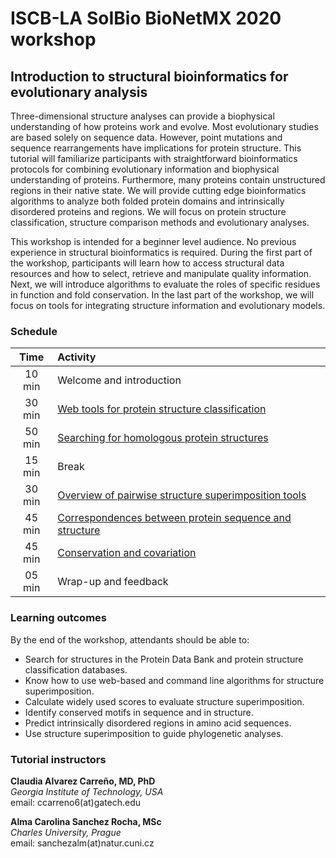# ISCB-LA SoIBio BioNetMX 2020 workshop

##  Introduction to structural bioinformatics for evolutionary analysis
Three-dimensional structure analyses can provide a biophysical understanding of how proteins work and evolve. Most evolutionary studies are based solely on sequence data. However, point mutations and sequence rearrangements have implications for protein structure. This tutorial will familiarize participants with straightforward bioinformatics protocols for combining evolutionary information and biophysical understanding of proteins. Furthermore, many proteins contain unstructured regions in their native state. We will provide cutting edge bioinformatics algorithms to analyze both folded protein domains and intrinsically disordered proteins and regions. We will focus on protein structure classification, structure comparison methods and evolutionary analyses.  

This workshop is intended for a beginner level audience. No previous experience in structural bioinformatics is required. During the first part of the workshop, participants will learn how to access structural data resources and how to select, retrieve and manipulate quality information. Next, we will introduce algorithms to evaluate the roles of specific residues in function and fold conservation. In the last part of the workshop, we will focus on tools for integrating structure information and evolutionary models.

### Schedule

| Time   | Activity |
| :-----------: | :-----|
| 10 min | Welcome and introduction |
| 30 min | [Web tools for protein structure classification](https://github.com/Claualvarez/ECCB2020/blob/master/Introduction.md) |
| 50 min | [Searching for homologous protein structures](https://github.com/Claualvarez/ECCB2020/blob/master/Searching.md) |
| 15 min | Break |
| 30 min | [Overview of pairwise structure superimposition tools](https://github.com/Claualvarez/ECCB2020/blob/master/Superimposition.md) |
| 45 min | [Correspondences between protein sequence and structure](https://github.com/Claualvarez/ECCB2020/blob/master/Sequence-structure.md) |
| 45 min | [Conservation and covariation](https://github.com/Claualvarez/ECCB2020/blob/master/Conservation_and_covariation.md) |
| 05 min | Wrap-up and feedback | 

 
### Learning outcomes
By the end of the workshop, attendants should be able to:
- Search for structures in the Protein Data Bank and protein structure classification databases.
- Know how to use web-based and command line algorithms for structure superimposition.
- Calculate widely used scores to evaluate structure superimposition.
- Identify conserved motifs in sequence and in structure.
- Predict intrinsically disordered regions in amino acid sequences.
- Use structure superimposition to guide phylogenetic analyses.

### Tutorial instructors
**Claudia Alvarez Carreño, MD, PhD** \
*Georgia Institute of Technology, USA*\
email: ccarreno6(at)gatech.edu	

**Alma Carolina Sanchez Rocha, MSc** \
*Charles University, Prague*\
email: sanchezalm(at)natur.cuni.cz

